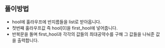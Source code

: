 ## 풀이방법

- hool에 훌라우프에 반지름들을 list로 받아옵니다.
- 첫번째 훌라우프값 즉 hool[0]을 first_hool에 넣어줍니다.
- 반복문을 돌며 first_hool과 각각의 값들의 최대공약수를 구해 그 값들을 나눠준 값을 출력합니다.